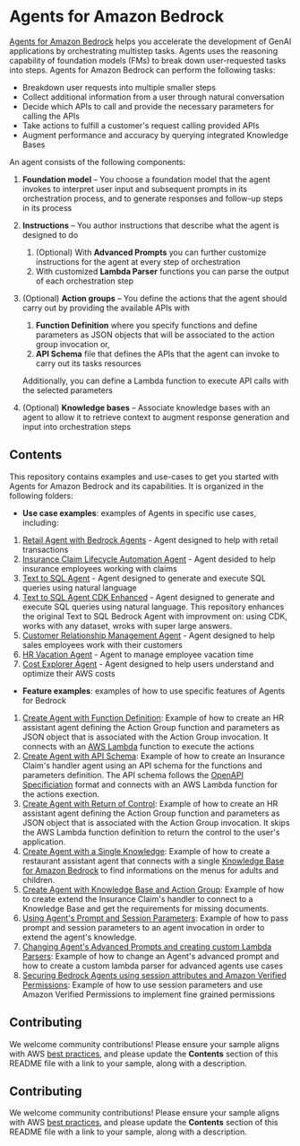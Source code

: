 # Agents for Amazon Bedrock

[Agents for Amazon Bedrock](https://aws.amazon.com/bedrock/agents/) helps you accelerate the development of GenAI applications by orchestrating multistep tasks. Agents uses the reasoning capability of foundation models (FMs) to break down user-requested tasks into  steps. Agents for Amazon Bedrock can perform the following tasks:
- Breakdown user requests into multiple smaller steps
- Collect additional information from a user through natural conversation
- Decide which APIs to call and provide the necessary parameters for calling the APIs
- Take actions to fulfill a customer's request calling provided APIs
- Augment performance and accuracy by querying integrated Knowledge Bases


An agent consists of the following components:

1. **Foundation model** – You choose a foundation model that the agent invokes to interpret user input and subsequent prompts in its orchestration process, and to generate responses and follow-up steps in its process
2. **Instructions** – You author instructions that describe what the agent is designed to do
   1. (Optional) With **Advanced Prompts** you can further customize instructions for the agent at every step of orchestration
   1. With customized **Lambda Parser** functions you can parse the output of each orchestration step

3. (Optional) **Action groups** – You define the actions that the agent should carry out by providing the available APIs with
   1. **Function Definition** where you specify functions and define parameters as JSON objects that will be associated to the action group invocation or,
   1. **API Schema** file that defines the APIs that the agent can invoke to carry out its tasks resources

   Additionally, you can define a Lambda function to execute API calls with the selected parameters

4. (Optional) **Knowledge bases** – Associate knowledge bases with an agent to allow it to retrieve context to augment response generation and input into orchestration steps


## Contents

This repository contains examples and use-cases to get you started with Agents for Amazon Bedrock and its capabilities. It is organized in the following folders:

- **Use case examples**: examples of Agents in specific use cases, including:
1. [Retail Agent with Bedrock Agents](./use-case-examples/agentsforbedrock-retailagent/README.md) - Agent designed to help with retail transactions
1. [Insurance Claim Lifecycle Automation Agent](./use-case-examples/insurance-claim-lifecycle-automation/README.md) - Agent desided to help insurance employees working with claims
1. [Text to SQL Agent](./use-case-examples/text-2-sql-agent/README.md) - Agent designed to generate and execute SQL queries using natural language
1. [Text to SQL  Agent CDK Enhanced](./use-case-examples/text-2-sql-agent-cdk-enhanced/Readme.md) - Agent designed to generate and execute SQL queries using natural language. This repository enhances the original Text to SQL Bedrock Agent with improvment on: using CDK, works with any dataset, wroks with super large answers.
1. [Customer Relationship Management Agent](./use-case-examples/customer-relationship-management-agent/README.md) - Agent designed to help sales employees work with their customers 
1. [HR Vacation Agent](./use-case-examples/hr-assistant/README.md) - Agent to manage employee vacation time
1. [Cost Explorer Agent](./use-case-examples/cost-explorer-agent/README.md) - Agent designed to help users understand and optimize their AWS costs

- **Feature examples**: examples of how to use specific features of Agents for Bedrock
1. [Create Agent with Function Definition](features-examples/01-create-agent-with-function-definition): Example of how to create an HR assistant agent defining the Action Group function and parameters as JSON object that is associated with the Action Group invocation. It connects with an [AWS Lambda](https://aws.amazon.com/lambda/) function to execute the actions
1. [Create Agent with API Schema](features-examples/02-create-agent-with-api-schema): Example of how to create an Insurance Claim's handler agent using an API schema for the functions and parameters definition. The API schema follows the [OpenAPI Specificiation](https://swagger.io/specification/) format and connects with an AWS Lambda function for the actions exection.
1. [Create Agent with Return of Control](features-examples/03-create-agent-with-return-of-control): Example of how to create an HR assistant agent defining the Action Group function and parameters as JSON object that is associated with the Action Group invocation. It skips the AWS Lambda function definition to return the control to the user's application.
1. [Create Agent with a Single Knowledge](features-examples/04-create-agent-with-single-knowledge-base): Example of how to create a restaurant assistant agent that connects with a single [Knowledge Base for Amazon Bedrock](https://aws.amazon.com/bedrock/knowledge-bases/) to find informations on the menus for adults and children.
1. [Create Agent with Knowledge Base and Action Group](features-examples/05-create-agent-with-knowledge-base-and-action-group): Example of how to create extend the Insurance Claim's handler to connect to a Knowledge Base and get the requirements for missing documents. 
1. [Using Agent's Prompt and Session Parameters](features-examples/06-prompt-and-session-parameters): Example of how to pass prompt and session parameters to an agent invocation in order to extend the agent's knowledge.
1. [Changing Agent's Advanced Prompts and creating custom Lambda Parsers](features-examples/07-advanced-prompts-and-custom-parsers): Example of how to change an Agent's advanced prompt and how to create a custom lambda parser for advanced agents use cases
1. [Securing Bedrock Agents using session attributes and Amazon Verified Permissions](features-examples/09-fine-grained-access-permissions): Example of how to use session parameters and use Amazon Verified Permissions to implement fine grained permissions

## Contributing

We welcome community contributions! Please ensure your sample aligns with AWS [best practices](https://aws.amazon.com/architecture/well-architected/), and please update the **Contents** section of this README file with a link to your sample, along with a description.


## Contributing

We welcome community contributions! Please ensure your sample aligns with AWS [best practices](https://aws.amazon.com/architecture/well-architected/), and please update the **Contents** section of this README file with a link to your sample, along with a description.
